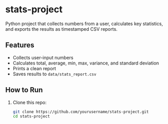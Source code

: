 # stats-project
Python project that collects numbers from a user, calculates key statistics, and exports the results as timestamped CSV reports.


## Features
- Collects user-input numbers
- Calculates total, average, min, max, variance, and standard deviation
- Prints a clean report
- Saves results to `data/stats_report.csv`

## How to Run
1. Clone this repo:
   ```bash
   git clone https://github.com/yourusername/stats-project.git
   cd stats-project
